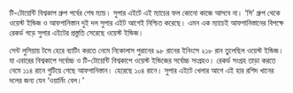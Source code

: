 টি-টোয়েন্টি বিশ্বকাপ গ্রুপ পর্বের শেষ ম্যাচ। সুপার এইটে এই ম্যাচের ফল কোনো কাজে আসবে না। ‘সি’ গ্রুপ থেকে ওয়েস্ট ইন্ডিজ ও আফগানিস্তান দুই দল সুপার এইট আগেই নিশ্চিত করেছে। এমন এক ম্যাচেই আফগানিস্তানের বিপক্ষে রেকর্ড গড়ে সুপার এইটের প্রস্তুতি সেরেছে ওয়েস্ট ইন্ডিজ।

সেন্ট লুসিয়ায় টসে হেরে ব্যাটিং করতে নেমে নিকোলাস পুরানের ৯৮ রানের ইনিংসে ২১৮ রান তুলেছিল ওয়েস্ট ইন্ডিজ। যা এবারের বিশ্বকাপে সর্বোচ্চ ও টি-টোয়েন্টি বিশ্বকাপে ওয়েস্ট ইন্ডিজের সর্বোচ্চ সংগ্রহও। রেকর্ড সংগ্রহ তাড়া করতে নেমে ১১৪ রানে গুটিয়ে গেছে আফগানিস্তান। হেরেছে ১০৪ রানে। সুপার এইটে খেলার আগে এই হার রশিদ খানের দলের জন্য যেন ‘ওয়ার্নিং বেল।’
